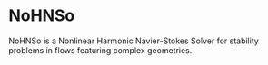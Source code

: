 # NoHNSo
NoHNSo is a Nonlinear Harmonic Navier-Stokes Solver for stability problems in flows featuring complex geometries.
